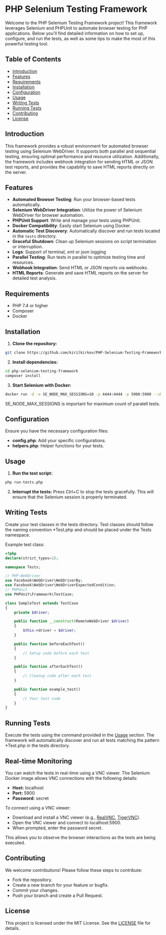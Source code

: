 # PHP Selenium Testing Framework

Welcome to the PHP Selenium Testing Framework project! This framework leverages Selenium and PHPUnit to automate browser testing for PHP applications. Below you'll find detailed information on how to set up, configure, and run the tests, as well as some tips to make the most of this powerful testing tool.

## Table of Contents

- [Introduction](#introduction)
- [Features](#features)
- [Requirements](#requirements)
- [Installation](#installation)
- [Configuration](#configuration)
- [Usage](#usage)
- [Writing Tests](#writing-tests)
- [Running Tests](#running-tests)
- [Contributing](#contributing)
- [License](#license)

## Introduction

This framework provides a robust environment for automated browser testing using Selenium WebDriver. It supports both parallel and sequential testing, ensuring optimal performance and resource utilization. Additionally, the framework includes webhook integration for sending HTML or JSON test reports, and provides the capability to save HTML reports directly on the server.

## Features

- **Automated Browser Testing**: Run your browser-based tests automatically.
- **Selenium WebDriver Integration**: Utilize the power of Selenium WebDriver for browser automation.
- **PHPUnit Support**: Write and manage your tests using PHPUnit.
- **Docker Compatibility**: Easily start Selenium using Docker.
- **Automatic Test Discovery**: Automatically discover and run tests located in the `tests` directory.
- **Graceful Shutdown**: Clean up Selenium sessions on script termination or interruption.
- **Logs**: Support of terminal, xml or json logging
- **Parallel Testing**: Run tests in parallel to optimize testing time and resources.
- **Webhook Integration**: Send HTML or JSON reports via webhooks.
- **HTML Reports**: Generate and save HTML reports on the server for detailed test analysis.

## Requirements

- PHP 7.4 or higher
- Composer
- Docker

## Installation

1. **Clone the repository:**
```bash
git clone https://github.com/kirilkirkov/PHP-Selenium-Testing-Framework.git
```
2. **Install dependencies:**
```bash
cd php-selenium-testing-framework
composer install
```
3. **Start Selenium with Docker:**
```bash
docker run -d -e SE_NODE_MAX_SESSIONS=10 -p 4444:4444 -p 5900:5900 --shm-size=2g --restart=always selenium/standalone-firefox:latest
```

<p>SE_NODE_MAX_SESSIONS is important for maximum count of paralell tests.</p>

## Configuration
Ensure you have the necessary configuration files:

- **config.php**: Add your specific configurations.
- **helpers.php**: Helper functions for your tests.

## Usage

1. **Run the test script:**
```bash
php run-tests.php
```

2. **Interrupt the tests:**
Press Ctrl+C to stop the tests gracefully. This will ensure that the Selenium session is properly terminated.

## Writing Tests
Create your test classes in the tests directory. Test classes should follow the naming convention *Test.php and should be placed under the Tests namespace.

Example test class:
```php
<?php
declare(strict_types=1);

namespace Tests;

// PHP-WebDriver
use Facebook\WebDriver\WebDriverBy;
use Facebook\WebDriver\WebDriverExpectedCondition;
// PHPUnit
use PHPUnit\Framework\TestCase;

class SampleTest extends TestCase
{
    private $driver;

    public function __construct(RemoteWebDriver $driver)
    {
        $this->driver = $driver;
    }

    public function beforeEachTest()
    {
        // Setup code before each test
    }

    public function afterEachTest()
    {
        // Cleanup code after each test
    }

    public function example_test()
    {
        // Your test code
    }
}
```

## Running Tests
Execute the tests using the command provided in the [Usage](#usage) section. The framework will automatically discover and run all tests matching the pattern *Test.php in the tests directory.

## Real-time Monitoring
You can watch the tests in real-time using a VNC viewer. The Selenium Docker image allows VNC connections with the following details:

- **Host:** localhost
- **Port:** 5900
- **Password:** secret

To connect using a VNC viewer:

- Download and install a VNC viewer (e.g., <a href="https://www.realvnc.com/en/">RealVNC</a>, <a href="https://tigervnc.org/">TigerVNC</a>).
- Open the VNC viewer and connect to localhost:5900.
- When prompted, enter the password secret.

This allows you to observe the browser interactions as the tests are being executed.

## Contributing
We welcome contributions! Please follow these steps to contribute:

- Fork the repository.
- Create a new branch for your feature or bugfix.
- Commit your changes.
- Push your branch and create a Pull Request.

## License
This project is licensed under the MIT License. See the <a href="https://github.com/kirilkirkov/PHP-Selenium-Testing-Framework/blob/main/LICENSE">LICENSE</a> file for details.

